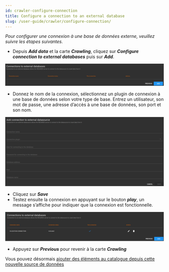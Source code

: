 ```yaml
---
id: crawler-configure-connection
title: Configure a connection to an external database
slug: /user-guide/crawler/configure-connection/
---
```


_Pour configurer une connexion à une base de données externe, veuillez suivre les étapes suivantes._

- Depuis ***Add data*** et la carte ***Crawling***, cliquez sur ***Configure connection to external databases*** puis sur ***Add***.

<div align="center">
    <img src="/images/user-documentation/v1.4/5-crawler/crawler-connections.png" alt="database" width="800"/> 
</div>

- Donnez le nom de la connexion, sélectionnez un plugin de connexion à une base de données selon votre type de base. Entrez un utilisateur, son mot de passe, une adresse d’accès à une base de données, son port et son nom.

<div align="center">
    <img src="/images/user-documentation/v1.4/5-crawler/crawler-add-connection.png" alt="database" width="800"/> 
</div>

- Cliquez sur ***Save***
- Testez ensuite la connexion en appuyant sur le bouton ***play***, un message s’affiche pour indiquer que la connexion est fonctionnelle.

<div align="center">
    <img src="/images/user-documentation/v1.4/5-crawler/crawler-connected.png" alt="connected" width="800"/> 
</div>

- Appuyez sur ***Previous*** pour revenir à la carte ***Crawling***

Vous pouvez désormais [ajouter des éléments au catalogue depuis cette nouvelle source de données](../configure-datasources/external-databases/)
